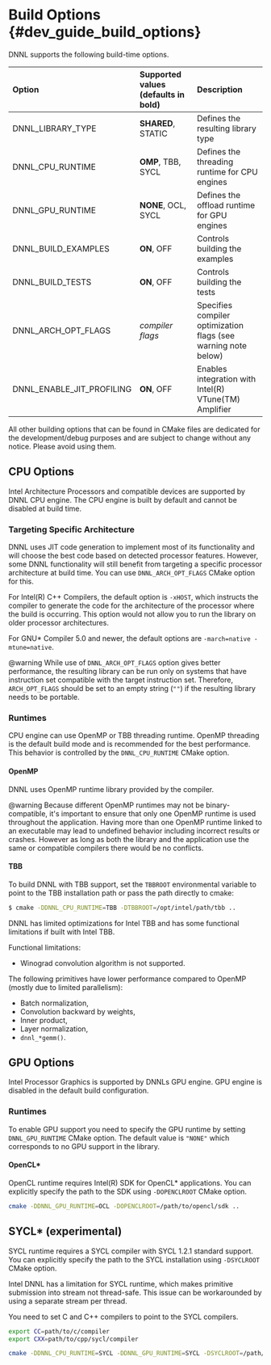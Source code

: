 Build Options {#dev_guide_build_options}
====================================

DNNL supports the following build-time options.

| Option                      | Supported values (defaults in bold)  | Description
| :---                        | :---                                 | :---
| DNNL_LIBRARY_TYPE         | **SHARED**, STATIC                   | Defines the resulting library type
| DNNL_CPU_RUNTIME          | **OMP**, TBB, SYCL                   | Defines the threading runtime for CPU engines
| DNNL_GPU_RUNTIME          | **NONE**, OCL, SYCL                  | Defines the offload runtime for GPU engines
| DNNL_BUILD_EXAMPLES       | **ON**, OFF                          | Controls building the examples
| DNNL_BUILD_TESTS          | **ON**, OFF                          | Controls building the tests
| DNNL_ARCH_OPT_FLAGS       | *compiler flags*                     | Specifies compiler optimization flags (see warning note below)
| DNNL_ENABLE_JIT_PROFILING | **ON**, OFF                          | Enables integration with Intel(R) VTune(TM) Amplifier

All other building options that can be found in CMake files are dedicated for
the development/debug purposes and are subject to change without any notice.
Please avoid using them.

## CPU Options
Intel Architecture Processors and compatible devices are supported by
DNNL CPU engine. The CPU engine is built by default and cannot
be disabled at build time.

### Targeting Specific Architecture
DNNL uses JIT code generation to implement most of its functionality
and will choose the best code based on detected processor features. However,
some DNNL functionality will still benefit from targeting a specific
processor architecture at build time. You can use `DNNL_ARCH_OPT_FLAGS` CMake
option for this.

For Intel(R) C++ Compilers, the default option is `-xHOST`, which instructs
the compiler to generate the code for the architecture of the processor where
the build is occurring.  This option would not allow you to run the library on
older processor architectures.

For GNU\* Compiler 5.0 and newer, the default options are `-march=native
-mtune=native`.

@warning
While use of `DNNL_ARCH_OPT_FLAGS` option gives better performance, the
resulting library can be run only on systems that have instruction set
compatible with the target instruction set. Therefore, `ARCH_OPT_FLAGS`
should be set to an empty string (`""`) if the resulting library needs to be
portable.

### Runtimes
CPU engine can use OpenMP or TBB threading runtime. OpenMP threading
is the default build mode and is recommended for the best performance. 
This behavior is controlled by the `DNNL_CPU_RUNTIME` CMake option.

#### OpenMP
DNNL uses OpenMP runtime library provided by the compiler.

@warning
Because different OpenMP runtimes may not be binary-compatible, it's important
to ensure that only one OpenMP runtime is used throughout the application.
Having more than one OpenMP runtime linked to an executable may lead to
undefined behavior including incorrect results or crashes. However as long as
both the library and the application use the same or compatible compilers there
would be no conflicts.

#### TBB
To build DNNL with TBB support, set the `TBBROOT` environmental
variable to point to the TBB installation path or pass the path directly to
cmake:

~~~sh
$ cmake -DDNNL_CPU_RUNTIME=TBB -DTBBROOT=/opt/intel/path/tbb ..
~~~

DNNL has limited optimizations for Intel TBB and has some functional
limitations if built with Intel TBB.

Functional limitations:
* Winograd convolution algorithm is not supported.

The following primitives have lower performance compared to OpenMP (mostly due
to limited parallelism):
* Batch normalization,
* Convolution backward by weights,
* Inner product,
* Layer normalization,
* `dnnl_*gemm()`.

## GPU Options
Intel Processor Graphics is supported by DNNLs GPU engine. GPU engine
is disabled in the default build configuration. 

### Runtimes
To enable GPU support you need to specify the GPU runtime by setting
`DNNL_GPU_RUNTIME` CMake option. The default value is `"NONE"` which
corresponds to no GPU support in the library.

#### OpenCL\*
OpenCL runtime requires Intel(R) SDK for OpenCL\* applications. You can
explicitly specify the path to the SDK using `-DOPENCLROOT` CMake option.

~~~sh
cmake -DDNNL_GPU_RUNTIME=OCL -DOPENCLROOT=/path/to/opencl/sdk ..
~~~

## SYCL\* (experimental)
SYCL runtime requires a SYCL compiler with SYCL 1.2.1 standard support.  You
can explicitly specify the path to the SYCL installation using `-DSYCLROOT` CMake option.

Intel DNNL has a limitation for SYCL runtime, which makes primitive
submission into stream not thread-safe. This issue can be workarounded by using
a separate stream per thread.

You need to set C and C++ compilers to point to the SYCL compilers.

~~~sh
export CC=path/to/c/compiler
export CXX=path/to/cpp/sycl/compiler

cmake -DDNNL_CPU_RUNTIME=SYCL -DDNNL_GPU_RUNTIME=SYCL -DSYCLROOT=/path/to/sycl ..
~~~
